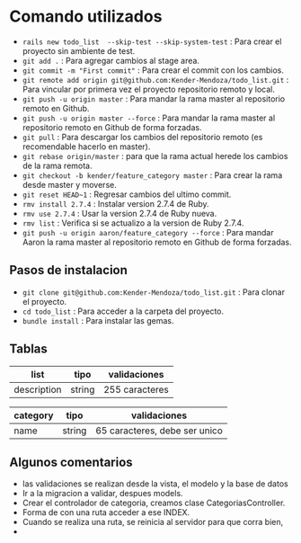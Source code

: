 # Comando utilizados

- `rails new todo_list  --skip-test --skip-system-test` : Para crear el proyecto sin ambiente de test.
- `git add .` : Para agregar cambios al stage area.
- `git commit -m "First commit"` : Para crear el commit con los cambios.
- `git remote add origin git@github.com:Kender-Mendoza/todo_list.git` : Para vincular por primera vez el proyecto repositorio remoto y local.
- `git push -u origin master` : Para mandar la rama master al repositorio remoto en Github.
- `git push -u origin master --force` : Para mandar la rama master al repositorio remoto en Github de forma forzadas.
- `git pull` : Para descargar los cambios del repositorio remoto (es recomendable hacerlo en master).
- `git rebase origin/master` : para que la rama actual herede los cambios de la rama remota. 
- `git checkout -b kender/feature_category master` : Para crear la rama desde master y moverse. 
- `git reset HEAD~1` : Regresar cambios del ultimo commit.
- `rmv install 2.7.4` : Instalar version 2.7.4 de Ruby.
- `rmv use 2.7.4` : Usar la version 2.7.4 de Ruby nueva.
- `rmv list` : Verifica si se actualizo a la version de Ruby 2.7.4.
- `git push -u origin aaron/feature_category --force` : Para mandar Aaron la rama master al repositorio remoto en Github de forma forzadas.

## Pasos de instalacion

- `git clone git@github.com:Kender-Mendoza/todo_list.git` : Para clonar el proyecto.
- `cd todo_list` : Para acceder a la carpeta del proyecto.
- `bundle install` : Para instalar las gemas.
## Tablas
|   list      | tipo   | validaciones |
|-------------|--------|--------------|
| description | string |255 caracteres|

|  category   | tipo   | validaciones                 |
|-------------|--------|------------------------------|
|    name     | string | 65 caracteres, debe ser unico|

## Algunos comentarios

- las validaciones se realizan desde la vista, el modelo y la base de datos
- Ir a la migracion a validar, despues models.
- Crear el controlador de categoria, creamos clase CategoriasController.
- Forma de con una ruta acceder a ese INDEX.
- Cuando se realiza una ruta, se reinicia al servidor para que corra bien,
-